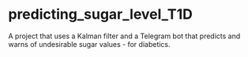 # predicting_sugar_level_T1D
A project that uses a Kalman filter and a Telegram bot that predicts and warns of undesirable sugar values - for diabetics.
